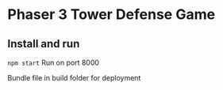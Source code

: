 # Phaser 3 Tower Defense Game




## Install and run
`npm start`  Run on port 8000

Bundle file in build folder for deployment

